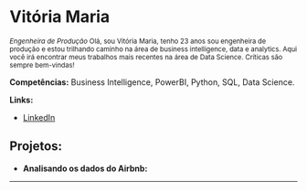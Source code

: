 
# Vitória Maria
<sub>*Engenheira de Produção* 
Olá, sou Vitória Maria, tenho 23 anos sou engenheira de produção e estou trilhando caminho na área de business intelligence, data e analytics. 
Aqui você irá encontrar meus trabalhos mais recentes na área de Data Science.
Críticas são sempre bem-vindas!
  
**Competências:** Business Intelligence, PowerBI, Python, SQL, Data Science.

**Links:**
* [LinkedIn](https://www.linkedin.com/in/vitoriamsj)

## Projetos:

* **Analisando os dados do Airbnb:** 


---




